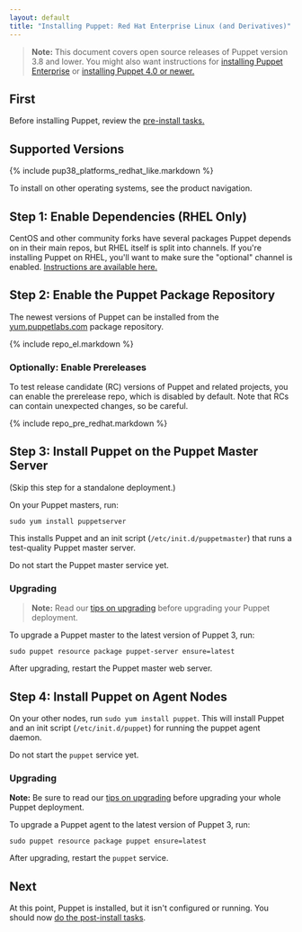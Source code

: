 ```yaml
---
layout: default
title: "Installing Puppet: Red Hat Enterprise Linux (and Derivatives)"
---
```


[peinstall]: /pe/latest/install_basic.html
[install-latest]: /puppet/latest/reference/install_pre.html
[puppet enterprise]: /pe/latest/

> **Note:** This document covers open source releases of Puppet version 3.8 and lower. You might also want instructions for [installing Puppet Enterprise][peinstall] or [installing Puppet 4.0 or newer.][install-latest]

First
-----

Before installing Puppet, review the [pre-install tasks.](./pre_install.html)

Supported Versions
-----

{% include pup38_platforms_redhat_like.markdown %}

To install on other operating systems, see the product navigation.

Step 1: Enable Dependencies (RHEL Only)
-----

CentOS and other community forks have several packages Puppet depends on in their main repos, but RHEL itself is split into channels. If you're installing Puppet on RHEL, you'll want to make sure the "optional" channel is enabled. [Instructions are available here.](https://access.redhat.com/documentation/en-US/Red_Hat_Subscription_Management/1/html/RHSM/supplementary-repos.html)

Step 2: Enable the Puppet Package Repository
-----

The newest versions of Puppet can be installed from the [yum.puppetlabs.com](https://yum.puppetlabs.com) package repository.

{% include repo_el.markdown %}

### Optionally: Enable Prereleases

To test release candidate (RC) versions of Puppet and related projects, you can enable the prerelease repo, which is disabled by default. Note that RCs can contain unexpected changes, so be careful.

{% include repo_pre_redhat.markdown %}

Step 3: Install Puppet on the Puppet Master Server
-----

(Skip this step for a standalone deployment.)

On your Puppet masters, run:

    sudo yum install puppetserver

This installs Puppet and an init script (`/etc/init.d/puppetmaster`) that runs a test-quality Puppet master server.

Do not start the Puppet master service yet.

### Upgrading

> **Note:** Read our [tips on upgrading](./upgrading.html) before upgrading your Puppet deployment.

To upgrade a Puppet master to the latest version of Puppet 3, run:

    sudo puppet resource package puppet-server ensure=latest

After upgrading, restart the Puppet master web server.

Step 4: Install Puppet on Agent Nodes
-----

On your other nodes, run `sudo yum install puppet`. This will install Puppet and an init script (`/etc/init.d/puppet`) for running the puppet agent daemon.

Do not start the `puppet` service yet.

### Upgrading

**Note:** Be sure to read our [tips on upgrading](./upgrading.html) before upgrading your whole Puppet deployment.

To upgrade a Puppet agent to the latest version of Puppet 3, run:

    sudo puppet resource package puppet ensure=latest

After upgrading, restart the `puppet` service.

Next
----

At this point, Puppet is installed, but it isn't configured or running. You should now [do the post-install tasks](./post_install.html).
